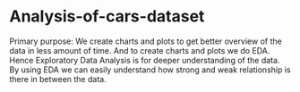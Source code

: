 # Analysis-of-cars-dataset
Primary purpose: We create charts and plots to get better overview of the data in less amount of time. And to create charts and plots we do EDA.
Hence Exploratory Data Analysis is for deeper understanding of the data. 
By using EDA we can easily understand how strong and weak relationship is there in between the data.

